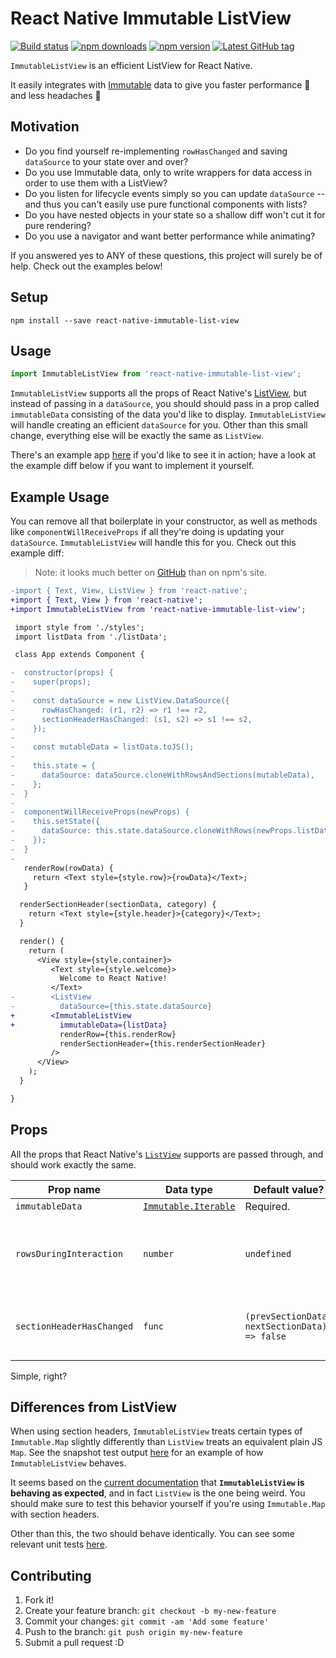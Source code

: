 # React Native Immutable ListView

[![Build status](https://travis-ci.org/cooperka/react-native-immutable-list-view.svg?branch=master)](https://travis-ci.org/cooperka/react-native-immutable-list-view)
[![npm downloads](https://img.shields.io/npm/dm/react-native-immutable-list-view.svg)](https://www.npmjs.com/package/react-native-immutable-list-view)
[![npm version](https://img.shields.io/npm/v/react-native-immutable-list-view.svg)](https://www.npmjs.com/package/react-native-immutable-list-view)
[![Latest GitHub tag](https://img.shields.io/github/tag/cooperka/react-native-immutable-list-view.svg)](https://github.com/cooperka/react-native-immutable-list-view)

`ImmutableListView` is an efficient ListView for React Native.

It easily integrates with [Immutable](https://facebook.github.io/immutable-js/) data to give you faster performance 🐎  and less headaches 🤕

## Motivation

- Do you find yourself re-implementing `rowHasChanged` and saving `dataSource` to your state over and over?
- Do you use Immutable data, only to write wrappers for data access in order to use them with a ListView?
- Do you listen for lifecycle events simply so you can update `dataSource` -- and thus you can't easily use pure functional components with lists?
- Do you have nested objects in your state so a shallow diff won't cut it for pure rendering?
- Do you use a navigator and want better performance while animating?

If you answered yes to ANY of these questions, this project will surely be of help. Check out the examples below!

## Setup

```console
npm install --save react-native-immutable-list-view
```

## Usage

```js
import ImmutableListView from 'react-native-immutable-list-view';
```

`ImmutableListView` supports all the props of React Native's [ListView](https://facebook.github.io/react-native/docs/listview.html),
but instead of passing in a `dataSource`, you should should pass in a prop called `immutableData`
consisting of the data you'd like to display. `ImmutableListView` will handle creating an efficient `dataSource` for you.
Other than this small change, everything else will be exactly the same as `ListView`.

There's an example app [here](https://github.com/cooperka/react-native-immutable-list-view/tree/master/example)
if you'd like to see it in action; have a look at the example diff below if you want to implement it yourself.

## Example Usage

You can remove all that boilerplate in your constructor, as well as methods like
`componentWillReceiveProps` if all they're doing is updating your `dataSource`.
`ImmutableListView` will handle this for you. Check out this example diff:

> Note: it looks much better on [GitHub](https://github.com/cooperka/react-native-immutable-list-view#example-usage) than on npm's site.

```diff
-import { Text, View, ListView } from 'react-native';
+import { Text, View } from 'react-native';
+import ImmutableListView from 'react-native-immutable-list-view';

 import style from './styles';
 import listData from './listData';

 class App extends Component {

-  constructor(props) {
-    super(props);
-
-    const dataSource = new ListView.DataSource({
-      rowHasChanged: (r1, r2) => r1 !== r2,
-      sectionHeaderHasChanged: (s1, s2) => s1 !== s2,
-    });
-
-    const mutableData = listData.toJS();
-
-    this.state = {
-      dataSource: dataSource.cloneWithRowsAndSections(mutableData),
-    };
-  }
-
-  componentWillReceiveProps(newProps) {
-    this.setState({
-      dataSource: this.state.dataSource.cloneWithRows(newProps.listData),
-    });
-  }
-
   renderRow(rowData) {
     return <Text style={style.row}>{rowData}</Text>;
   }

  renderSectionHeader(sectionData, category) {
    return <Text style={style.header}>{category}</Text>;
  }

  render() {
    return (
      <View style={style.container}>
         <Text style={style.welcome}>
           Welcome to React Native!
         </Text>
-        <ListView
-          dataSource={this.state.dataSource}
+        <ImmutableListView
+          immutableData={listData}
           renderRow={this.renderRow}
           renderSectionHeader={this.renderSectionHeader}
         />
      </View>
    );
  }

}
```

## Props

All the props that React Native's [`ListView`](https://facebook.github.io/react-native/docs/listview.html)
supports are passed through, and should work exactly the same.

| Prop name | Data type | Default value? | Description |
|-----------|-----------|----------------|-------------|
| `immutableData` | [`Immutable.Iterable`](https://facebook.github.io/immutable-js/docs/#/Iterable/isIterable) | Required. | The data to render. |
| `rowsDuringInteraction` | `number` | `undefined` | How many rows of data to initially display while waiting for interactions to finish (e.g. Navigation animations). If unspecified, this will not have any effect. |
| `sectionHeaderHasChanged` | `func` | `(prevSectionData, nextSectionData) => false` | Return true if your section header is dependent on your row data (uncommon). See [ListViewDataSource#constructor](https://facebook.github.io/react-native/docs/listviewdatasource.html#constructor) for more info. |

Simple, right?

## Differences from ListView

When using section headers, `ImmutableListView` treats certain types of `Immutable.Map` slightly differently
than `ListView` treats an equivalent plain JS `Map`. See the snapshot test output
[here](https://github.com/cooperka/react-native-immutable-list-view/blob/master/src/__tests__/__snapshots__/ImmutableListView.test.js.snap)
for an example of how `ImmutableListView` behaves.

It seems based on the [current documentation](https://facebook.github.io/react-native/releases/0.37/docs/listviewdatasource.html#constructor)
that **`ImmutableListView` is behaving as expected**, and in fact `ListView` is the one being weird.
You should make sure to test this behavior yourself if you're using `Immutable.Map` with section headers.

Other than this, the two should behave identically. You can see some relevant unit tests
[here](https://github.com/cooperka/react-native-immutable-list-view/blob/master/src/__tests__/comparison.test.js).

## Contributing

1. Fork it!
2. Create your feature branch: `git checkout -b my-new-feature`
3. Commit your changes: `git commit -am 'Add some feature'`
4. Push to the branch: `git push origin my-new-feature`
5. Submit a pull request :D
